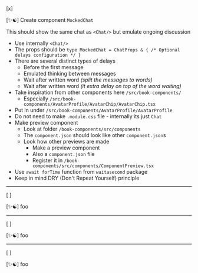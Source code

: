 [x]

[✨☯️] Create component `MockedChat`

This should show the same chat as `<Chat/>` but emulate ongoing discussion

-   Use internally `<Chat/>`
-   The props should be `type MockedChat = ChatProps & { /* Optional delays configuration */ }`
-   There are several distinct types of delays
    -   Before the first message
    -   Emulated thinking between messages
    -   Wait after written word _(split the messages to words)_
    -   Wait after written word _(it extra delay on top of the word waiting)_
-   Take inspiration from other components here `/src/book-components/`
    -   Especially `/src/book-components/AvatarProfile/AvatarChip/AvatarChip.tsx`
-   Put in under `/src/book-components/AvatarProfile/AvatarProfile`
-   Do not need to make `.module.css` file - internally its just `Chat`
-   Make preview component
    -   Look at folder `/book-components/src/components`
    -   The `component.json` should look like other `component.json`s
    -   Look how other previews are made
        -   Make a preview component
        -   Also a `component.json` file
        -   Register it in `/book-components/src/components/ComponentPreview.tsx`
-   Use `await forTime` function from `waitasecond` package
-   Keep in mind DRY (Don't Repeat Yourself) principle

---

[ ]

[✨☯️] foo

---

[ ]

[✨☯️] foo

---

[ ]

[✨☯️] foo
